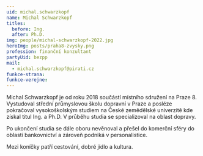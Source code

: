 ```yaml
---
uid: michal.schwarzkopf
name: Michal Schwarzkopf
titles:
  before: Ing.
  after: Ph.D.
img: people/michal-schwarzkopf-2022.jpg
heroImg: posts/praha8-zvysky.png
profession: finanční konzultant
partyUid: bezpp
mail:
  - michal.schwarzkopf@pirati.cz
funkce-strana:
funkce-verejne:
---
```


Michal Schwarzkopf je od roku 2018 součástí místního sdružení na Praze 8. Vystudoval střední průmyslovou školu dopravní v Praze a posléze pokračoval vysokoškolským studiem na České zemědělské univerzitě kde získal titul Ing. a Ph.D. V průběhu studia se specializoval na oblast dopravy.

Po ukončení studia se dále oboru nevěnoval a přešel do komerční sféry do oblasti bankovnictví a zároveň podniká v personalistice.

Mezi koníčky patří cestování, dobré jídlo a kultura.

